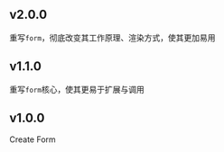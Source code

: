 v2.0.0
---
重写``form``，彻底改变其工作原理、渲染方式，使其更加易用

v1.1.0
---
重写``form``核心，使其更易于扩展与调用

v1.0.0
---
Create Form
